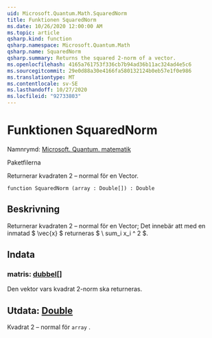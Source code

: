 ```yaml
---
uid: Microsoft.Quantum.Math.SquaredNorm
title: Funktionen SquaredNorm
ms.date: 10/26/2020 12:00:00 AM
ms.topic: article
qsharp.kind: function
qsharp.namespace: Microsoft.Quantum.Math
qsharp.name: SquaredNorm
qsharp.summary: Returns the squared 2-norm of a vector.
ms.openlocfilehash: 4165a761753f336cb7b94ad36b11ac324ad4e5c6
ms.sourcegitcommit: 29e0d88a30e4166fa580132124b0eb57e1f0e986
ms.translationtype: MT
ms.contentlocale: sv-SE
ms.lasthandoff: 10/27/2020
ms.locfileid: "92733803"
---
```

# <a name="squarednorm-function"></a>Funktionen SquaredNorm

Namnrymd: [Microsoft. Quantum. matematik](xref:Microsoft.Quantum.Math)

Paketfilerna [](https://nuget.org/packages/)


Returnerar kvadraten 2 – normal för en Vector.

```qsharp
function SquaredNorm (array : Double[]) : Double
```


## <a name="description"></a>Beskrivning

Returnerar kvadraten 2 – normal för en Vector; Det innebär att med en inmatad $ \vec{x} $ returneras $ \ sum_i x_i ^ 2 $.

## <a name="input"></a>Indata

### <a name="array--double"></a>matris: [dubbel](xref:microsoft.quantum.lang-ref.double)[]

Den vektor vars kvadrat 2-norm ska returneras.



## <a name="output--double"></a>Utdata: [Double](xref:microsoft.quantum.lang-ref.double)

Kvadrat 2 – normal för `array` .